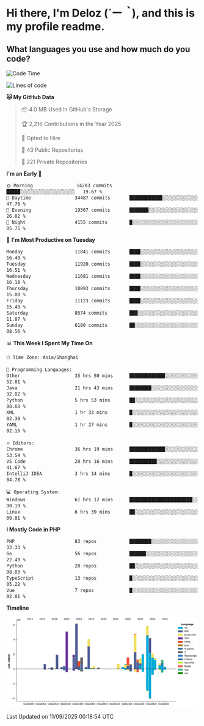 # **Hi there, I'm Deloz (*´ー｀*), and this is my profile readme.**

## **What languages you use and how much do you code?**

<!--START_SECTION:waka-->
![Code Time](http://img.shields.io/badge/Code%20Time-7%2C424%20hrs%2024%20mins-blue)

![Lines of code](https://img.shields.io/badge/From%20Hello%20World%20I%27ve%20Written-53.4%20million%20lines%20of%20code-blue)

**🐱 My GitHub Data** 

> 📦 4.0 MB Used in GitHub's Storage 
 > 
> 🏆 2,216 Contributions in the Year 2025
 > 
> 💼 Opted to Hire
 > 
> 📜 43 Public Repositories 
 > 
> 🔑 221 Private Repositories 
 > 
**I'm an Early 🐤** 

```text
🌞 Morning                14203 commits       █████░░░░░░░░░░░░░░░░░░░░   19.67 % 
🌆 Daytime                34487 commits       ████████████░░░░░░░░░░░░░   47.76 % 
🌃 Evening                19367 commits       ███████░░░░░░░░░░░░░░░░░░   26.82 % 
🌙 Night                  4155 commits        █░░░░░░░░░░░░░░░░░░░░░░░░   05.75 % 
```
📅 **I'm Most Productive on Tuesday** 

```text
Monday                   11841 commits       ████░░░░░░░░░░░░░░░░░░░░░   16.40 % 
Tuesday                  11920 commits       ████░░░░░░░░░░░░░░░░░░░░░   16.51 % 
Wednesday                11681 commits       ████░░░░░░░░░░░░░░░░░░░░░   16.18 % 
Thursday                 10893 commits       ████░░░░░░░░░░░░░░░░░░░░░   15.08 % 
Friday                   11123 commits       ████░░░░░░░░░░░░░░░░░░░░░   15.40 % 
Saturday                 8574 commits        ███░░░░░░░░░░░░░░░░░░░░░░   11.87 % 
Sunday                   6180 commits        ██░░░░░░░░░░░░░░░░░░░░░░░   08.56 % 
```


📊 **This Week I Spent My Time On** 

```text
🕑︎ Time Zone: Asia/Shanghai

💬 Programming Languages: 
Other                    35 hrs 50 mins      █████████████░░░░░░░░░░░░   52.81 % 
Java                     21 hrs 43 mins      ████████░░░░░░░░░░░░░░░░░   32.02 % 
Python                   5 hrs 53 mins       ██░░░░░░░░░░░░░░░░░░░░░░░   08.68 % 
XML                      1 hr 33 mins        █░░░░░░░░░░░░░░░░░░░░░░░░   02.30 % 
YAML                     1 hr 27 mins        █░░░░░░░░░░░░░░░░░░░░░░░░   02.15 % 

🔥 Editors: 
Chrome                   36 hrs 19 mins      █████████████░░░░░░░░░░░░   53.54 % 
VS Code                  28 hrs 16 mins      ██████████░░░░░░░░░░░░░░░   41.67 % 
IntelliJ IDEA            3 hrs 14 mins       █░░░░░░░░░░░░░░░░░░░░░░░░   04.78 % 

💻 Operating System: 
Windows                  61 hrs 12 mins      ███████████████████████░░   90.19 % 
Linux                    6 hrs 39 mins       ██░░░░░░░░░░░░░░░░░░░░░░░   09.81 % 
```

**I Mostly Code in PHP** 

```text
PHP                      83 repos            ████████░░░░░░░░░░░░░░░░░   33.33 % 
Go                       56 repos            ██████░░░░░░░░░░░░░░░░░░░   22.49 % 
Python                   20 repos            ██░░░░░░░░░░░░░░░░░░░░░░░   08.03 % 
TypeScript               13 repos            █░░░░░░░░░░░░░░░░░░░░░░░░   05.22 % 
Vue                      7 repos             █░░░░░░░░░░░░░░░░░░░░░░░░   02.81 % 
```



**Timeline**

![Lines of Code chart](https://raw.githubusercontent.com/deloz/deloz/main/assets/bar_graph.png)


 Last Updated on 11/09/2025 00:18:54 UTC
<!--END_SECTION:waka-->
